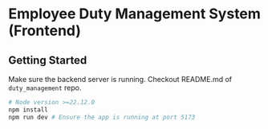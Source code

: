 # Employee Duty Management System (Frontend)

## Getting Started

Make sure the backend server is running. Checkout README.md of `duty_management` repo.

```bash
# Node version >=22.12.0
npm install
npm run dev # Ensure the app is running at port 5173
```
